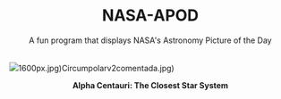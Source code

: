 <div align="center">
  <h1>
    NASA-APOD
  </h1>
</div>
  
<div align="center">
  A fun program that displays NASA's Astronomy Picture of the Day
</div>

<br>

![](https://apod.nasa.gov/apod/image/2501/AlphaCen_Cantrell_3429.jpg)1600px.jpg)Circumpolarv2comentada.jpg)

<p align = "center">
  <b>Alpha Centauri: The Closest Star System</b>
</p>
